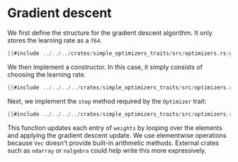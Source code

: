 
# Gradient descent

We first define the structure for the gradient descent algorithm. It only stores the learning rate as a `f64`.

```rust
{{#include ../../../crates/simple_optimizers_traits/src/optimizers.rs:gd_struct}}
```

We then implement a constructor. In this case, it simply consists of choosing the learning rate.

```rust
{{#include ../../../../crates/simple_optimizers_traits/src/optimizers.rs:impl_optimizer_gd}}
```

Next, we implement the `step` method required by the `Optimizer` trait:

```rust
{{#include ../../../../crates/simple_optimizers_traits/src/optimizers.rs:impl_optimizer_gd_step}}
```

This function updates each entry of `weights` by looping over the elements and applying the gradient descent update. We use elementwise operations because `Vec` doesn't provide built-in arithmetic methods. External crates such as `ndarray` or `nalgebra` could help write this more expressively.
